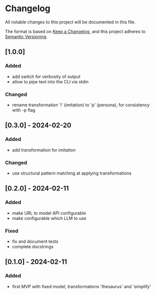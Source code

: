 # Changelog

All notable changes to this project will be documented in this file.

The format is based on [Keep a Changelog](https://keepachangelog.com/en/1.1.0/),
and this project adheres to [Semantic Versioning](https://semver.org/spec/v2.0.0.html).

## [1.0.0]
### Added
- add switch for verbosity of output
- allow to pipe text into the CLI via stdin
### Changed
- rename transformation 'i' (imitation) to 'p' (persona), for consistency with -p flag

## [0.3.0] - 2024-02-20
### Added
- add transformation for imitation
### Changed
- use structural pattern matching at applying transformations

## [0.2.0] - 2024-02-11
### Added
- make URL to model API configurable
- make configurable which LLM to use
### Fixed
- fix and document tests
- complete docstrings

## [0.1.0] - 2024-02-11
### Added
- first MVP with fixed model, transformations 'thesaurus' and 'simplify'
